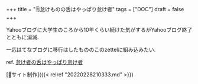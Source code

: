 +++
title = "🗒怠けものの舌はやっぱり怠け者"
tags = ["DOC"]
draft = false
+++

Yahooブログに大学生のころから10年くらい続けた気がするがYahooブログ終了とともに消滅.

一応はてなブログに移行はしたもののこのzettelに組み込みたい.

ref. [怠け者の舌はやっぱり怠け者](https://tsu-nera.hatenablog.com/)

[🔖サイト制作]({{< relref "20220228210333.md" >}})
